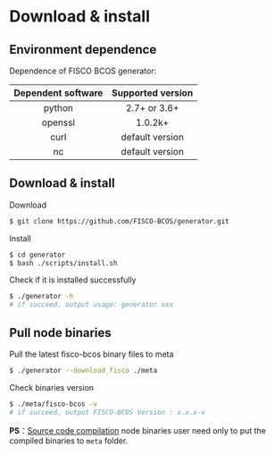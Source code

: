 # Download & install

## Environment dependence

Dependence of FISCO BCOS generator:

| Dependent software | Supported version |
| :-: | :-: |
| python | 2.7+ or 3.6+ |
| openssl | 1.0.2k+|
| curl | default version |
| nc | default version |

## Download & install

Download

``` bash
$ git clone https://github.com/FISCO-BCOS/generator.git
```

Install

``` bash
$ cd generator
$ bash ./scripts/install.sh
```

Check if it is installed successfully

``` bash
$ ./generator -h
# if succeed, output usage: generator xxx
```

## Pull node binaries

Pull the latest fisco-bcos binary files to meta

``` bash
$ ./generator --download_fisco ./meta
```

Check binaries version

```bash
$ ./meta/fisco-bcos -v
# if succeed, output FISCO-BCOS Version : x.x.x-x
```

**PS**：[Source code compilation](../manual/get_executable.md) node binaries user need only to put the compiled binaries to ``` meta ``` folder.
